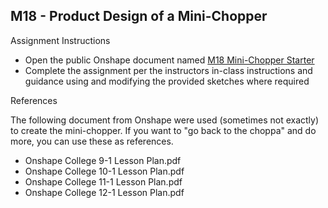 ## M18 - Product Design of a Mini-Chopper

Assignment Instructions
- Open the public Onshape document named [M18 Mini-Chopper Starter](https://cad.onshape.com/documents/95c1f1505852c168ef67d372/w/809b36a0699acf76126a84ee/e/d3fdf575e7bb46d82f56cf7d)
- Complete the assignment per the instructors in-class instructions and guidance using and modifying  the provided sketches where required

References

The following document from Onshape were used (sometimes not exactly) to create the mini-chopper. If you want to "go back to the choppa" and do more, you can use these as references.

- Onshape College 9-1 Lesson Plan.pdf
- Onshape College 10-1 Lesson Plan.pdf
- Onshape College 11-1 Lesson Plan.pdf
- Onshape College 12-1 Lesson Plan.pdf
